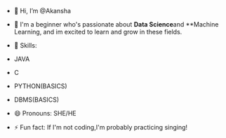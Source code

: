 - 👋 Hi, I’m @Akansha

- 👀 I'm a beginner who's passionate about **Data Science**and **Machine Learning, and im excited to learn and grow in these fields.
  
- 🌱 Skills:
- JAVA
- C
- PYTHON(BASICS)
- DBMS(BASICS)

- 😄 Pronouns: SHE/HE
  
- ⚡ Fun fact: If I'm not coding,I'm probably practicing singing!

<!---
Akanshaaaaaaa/Akanshaaaaaaa is a ✨ special ✨ repository because its `README.md` (this file) appears on your GitHub profile.
You can click the Preview link to take a look at your changes.
--->
